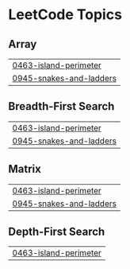 

<!---LeetCode Topics Start-->
# LeetCode Topics
## Array
|  |
| ------- |
| [0463-island-perimeter](https://github.com/solomon-2105/DSA/tree/master/0463-island-perimeter) |
| [0945-snakes-and-ladders](https://github.com/solomon-2105/DSA/tree/master/0945-snakes-and-ladders) |
## Breadth-First Search
|  |
| ------- |
| [0463-island-perimeter](https://github.com/solomon-2105/DSA/tree/master/0463-island-perimeter) |
| [0945-snakes-and-ladders](https://github.com/solomon-2105/DSA/tree/master/0945-snakes-and-ladders) |
## Matrix
|  |
| ------- |
| [0463-island-perimeter](https://github.com/solomon-2105/DSA/tree/master/0463-island-perimeter) |
| [0945-snakes-and-ladders](https://github.com/solomon-2105/DSA/tree/master/0945-snakes-and-ladders) |
## Depth-First Search
|  |
| ------- |
| [0463-island-perimeter](https://github.com/solomon-2105/DSA/tree/master/0463-island-perimeter) |
<!---LeetCode Topics End-->